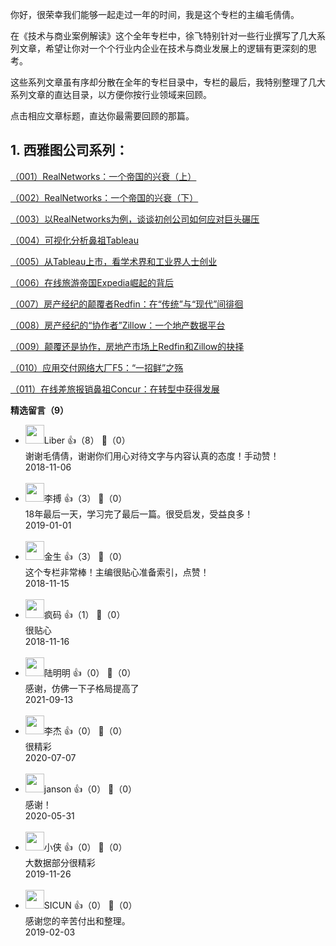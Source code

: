 你好，很荣幸我们能够一起走过一年的时间，我是这个专栏的主编毛倩倩。

在《技术与商业案例解读》这个全年专栏中，徐飞特别针对一些行业撰写了几大系列文章，希望让你对一个个行业内企业在技术与商业发展上的逻辑有更深刻的思考。

这些系列文章虽有序却分散在全年的专栏目录中，专栏的最后，我特别整理了几大系列文章的直达目录，以方便你按行业领域来回顾。

点击相应文章标题，直达你最需要回顾的那篇。

## 1. 西雅图公司系列：

[（001）RealNetworks：一个帝国的兴衰（上）](https://time.geekbang.org/column/article/34)

[（002）RealNetworks：一个帝国的兴衰（下）](https://time.geekbang.org/column/article/39)

[（003）以RealNetworks为例，谈谈初创公司如何应对巨头碾压](https://time.geekbang.org/column/article/314)

[（004）可视化分析鼻祖Tableau](https://time.geekbang.org/column/article/415)

[（005）从Tableau上市，看学术界和工业界人士创业](https://time.geekbang.org/column/article/473)

[（006）在线旅游帝国Expedia崛起的背后](https://time.geekbang.org/column/article/557)

[（007）房产经纪的颠覆者Redfin：在“传统”与“现代”间徘徊](https://time.geekbang.org/column/article/1047)

[（008）房产经纪的“协作者”Zillow：一个地产数据平台](https://time.geekbang.org/column/article/1048)

[（009）颠覆还是协作，房地产市场上Redfin和Zillow的抉择](https://time.geekbang.org/column/article/1049)

[（010）应用交付网络大厂F5：“一招鲜”之殇](https://time.geekbang.org/column/article/1282)

[（011）在线差旅报销鼻祖Concur：在转型中获得发展](https://time.geekbang.org/column/article/1288)
<div><strong>精选留言（9）</strong></div><ul>
<li><img src="https://static001.geekbang.org/account/avatar/00/12/fc/47/a4be64d8.jpg" width="30px"><span>Liber</span> 👍（8） 💬（0）<div>谢谢毛倩倩，谢谢你们用心对待文字与内容认真的态度！手动赞！</div>2018-11-06</li><br/><li><img src="https://static001.geekbang.org/account/avatar/00/12/39/6e/8497565a.jpg" width="30px"><span>李搏</span> 👍（3） 💬（0）<div>18年最后一天，学习完了最后一篇。很受启发，受益良多！</div>2019-01-01</li><br/><li><img src="https://static001.geekbang.org/account/avatar/00/0f/a8/11/87eed196.jpg" width="30px"><span>金生</span> 👍（3） 💬（0）<div>这个专栏非常棒！主编很贴心准备索引，点赞！</div>2018-11-15</li><br/><li><img src="http://thirdwx.qlogo.cn/mmopen/vi_32/vQiadbkZYR239J80hjekw7jzY9vy6otLKPNDSuz2lruDiaXlKGkcsX5wwiaFevicgqV8odlRG4UITiadDF3fgicrHPcw/132" width="30px"><span>疯码</span> 👍（1） 💬（0）<div>很贴心</div>2018-11-16</li><br/><li><img src="" width="30px"><span>陆明明</span> 👍（0） 💬（0）<div>感谢，仿佛一下子格局提高了</div>2021-09-13</li><br/><li><img src="" width="30px"><span>李杰</span> 👍（0） 💬（0）<div>很精彩</div>2020-07-07</li><br/><li><img src="https://static001.geekbang.org/account/avatar/00/1d/44/ac/b242b6ef.jpg" width="30px"><span>janson</span> 👍（0） 💬（0）<div>感谢！</div>2020-05-31</li><br/><li><img src="https://static001.geekbang.org/account/avatar/00/0f/f2/21/00600713.jpg" width="30px"><span>小侠</span> 👍（0） 💬（0）<div>大数据部分很精彩</div>2019-11-26</li><br/><li><img src="https://static001.geekbang.org/account/avatar/00/13/23/75/2b599841.jpg" width="30px"><span>SICUN</span> 👍（0） 💬（0）<div>感谢您的辛苦付出和整理。</div>2019-02-03</li><br/>
</ul>